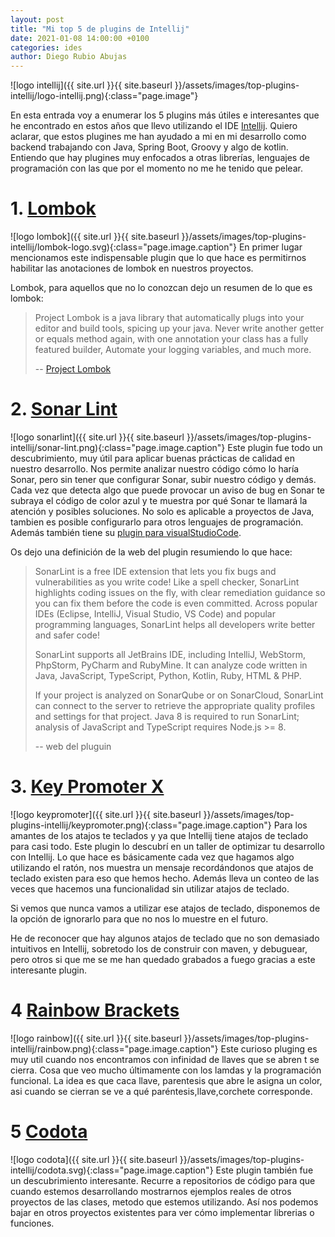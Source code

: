 ```yaml
---
layout: post
title: "Mi top 5 de plugins de Intellij"
date: 2021-01-08 14:00:00 +0100
categories: ides
author: Diego Rubio Abujas
---
```


![logo intellij]({{ site.url }}{{ site.baseurl }}/assets/images/top-plugins-intellij/logo-intellij.png){:class="page.image"}

En esta entrada voy a enumerar los 5 plugins más útiles e interesantes que he encontrado en estos años que llevo utilizando el IDE [Intellij](https://www.jetbrains.com/es-es/idea/). Quiero aclarar, que estos plugines me han ayudado a mi en mi desarrollo como backend trabajando con Java, Spring Boot, Groovy y algo de kotlin. Entiendo que hay plugines muy enfocados a otras librerías, lenguajes de programación con las que por el momento no me he tenido que pelear.

# 1. [Lombok](https://plugins.jetbrains.com/plugin/6317-lombok)

![logo lombok]({{ site.url }}{{ site.baseurl }}/assets/images/top-plugins-intellij/lombok-logo.svg){:class="page.image.caption"} 
En primer lugar mencionamos este indispensable plugin que lo que hace es permitirnos habilitar las anotaciones de lombok en nuestros proyectos. 

Lombok, para aquellos que no lo conozcan dejo un resumen de lo que es lombok:

>Project Lombok is a java library that automatically plugs into your editor and build tools, spicing up your java.
Never write another getter or equals method again, with one annotation your class has a fully featured builder, Automate your logging variables, and much more.
>
> -- [Project Lombok]( https://projectlombok.org)

# 2. [Sonar Lint](https://plugins.jetbrains.com/plugin/7973-sonarlint)

![logo sonarlint]({{ site.url }}{{ site.baseurl }}/assets/images/top-plugins-intellij/sonar-lint.png){:class="page.image.caption"} 
Este plugin fue todo un descubrimiento, muy útil para aplicar buenas prácticas de calidad en nuestro desarrollo. Nos permite analizar nuestro código cómo lo haría Sonar, pero sin tener que configurar Sonar, subir nuestro código y demás. Cada vez que detecta algo que puede provocar un aviso de bug en Sonar te subraya el código de color azul y te muestra por qué Sonar te llamará la atención y posibles soluciones. No solo es aplicable a proyectos de Java, tambien es posible configurarlo para otros lenguajes de programación. Además también tiene su [plugin para visualStudioCode](https://www.sonarlint.org/vscode).

Os dejo una definición de la web del plugin resumiendo lo que hace:

> SonarLint is a free IDE extension that lets you fix bugs and vulnerabilities as you write code! Like a spell checker, SonarLint highlights coding issues on the fly, with clear remediation guidance so you can fix them before the code is even committed. Across popular IDEs (Eclipse, IntelliJ, Visual Studio, VS Code) and popular programming languages, SonarLint helps all developers write better and safer code!
>
>SonarLint supports all JetBrains IDE, including IntelliJ, WebStorm, PhpStorm, PyCharm and RubyMine. It can analyze code written in Java, JavaScript, TypeScript, Python, Kotlin, Ruby, HTML & PHP.
>
>If your project is analyzed on SonarQube or on SonarCloud, SonarLint can connect to the server to retrieve the appropriate quality profiles and settings for that project. Java 8 is required to run SonarLint; analysis of JavaScript and TypeScript requires Node.js >= 8.
> 
> -- web del pluguin

# 3. [Key Promoter X](https://plugins.jetbrains.com/plugin/9792-key-promoter-x)

![logo keypromoter]({{ site.url }}{{ site.baseurl }}/assets/images/top-plugins-intellij/keypromoter.png){:class="page.image.caption"} 
Para los amantes de los atajos te teclados y ya que Intellij tiene atajos de teclado para casi todo. Este plugin lo descubrí en un taller de optimizar tu desarrollo con Intellij. Lo que hace es básicamente cada vez que hagamos algo utilizando el ratón, nos muestra un mensaje recordándonos que atajos de teclado existen para eso que hemos hecho. Además lleva un conteo de las veces que hacemos una funcionalidad sin utilizar atajos de teclado. 

Si vemos que nunca vamos a utilizar ese atajos de teclado, disponemos de la opción de ignorarlo para que no nos lo muestre en el futuro.

He de reconocer que hay algunos atajos de teclado que no son demasiado intuitivos en Intellij, sobretodo los de construir con maven, y debuguear, pero otros si que me se me han quedado grabados a fuego gracias a este interesante plugin.

# 4 [Rainbow Brackets](https://plugins.jetbrains.com/plugin/10080-rainbow-brackets)

![logo rainbow]({{ site.url }}{{ site.baseurl }}/assets/images/top-plugins-intellij/rainbow.png){:class="page.image.caption"} 
Este curioso pluging es muy util cuando nos encontramos con infinidad de llaves que se abren t se cierra. Cosa que veo mucho últimamente con los lamdas y la programación funcional. La idea es que caca llave, parentesis que abre le asigna un color, asi cuando se cierran se ve a qué paréntesis,llave,corchete corresponde.

# 5 [Codota](https://plugins.jetbrains.com/plugin/7638-codota-ai-autocomplete-for-java-and-javascript)

![logo codota]({{ site.url }}{{ site.baseurl }}/assets/images/top-plugins-intellij/codota.svg){:class="page.image.caption"} 
Este plugin también fue un descubrimiento interesante. Recurre a repositorios de código para que cuando estemos desarrollando mostrarnos ejemplos reales de otros proyectos de las clases, metodo que estemos utilizando. Así nos podemos bajar en otros proyectos existentes para ver cómo implementar librerias o funciones.
